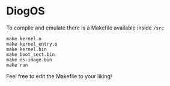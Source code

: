 # DiogOS

To compile and emulate there is a Makefile available inside ```/src```

```
make kernel.o
make kernel_entry.o
make kernel.bin
make boot_sect.bin
make os-image.bin
make run
```

Feel free to edit the Makefile to your liking!

